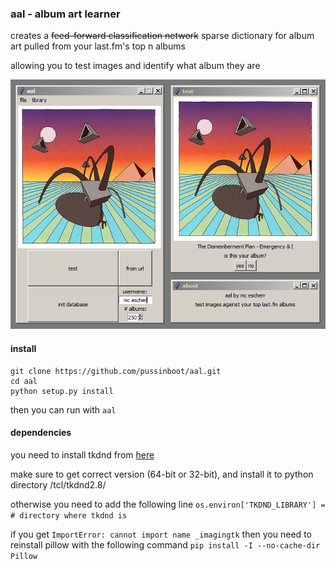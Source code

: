 ### aal - album art learner

creates a ~~feed-forward classification network~~ sparse dictionary for album art pulled from your last.fm's top n albums

allowing you to test images and identify what album they are

![here's a preview](https://raw.githubusercontent.com/pussinboot/aal/master/preview.png)

#### install

```
git clone https://github.com/pussinboot/aal.git
cd aal
python setup.py install
```

then you can run with `aal`

#### dependencies

you need to install tkdnd from [here](http://www.sourceforge.net/projects/tkdnd/)

make sure to get correct version (64-bit or 32-bit), and install it to python directory /tcl/tkdnd2.8/

otherwise you need to add the following line `os.environ['TKDND_LIBRARY'] = # directory where tkdnd is`

if you get `ImportError: cannot import name _imagingtk` then you need to reinstall pillow with the following command `pip install -I --no-cache-dir Pillow`